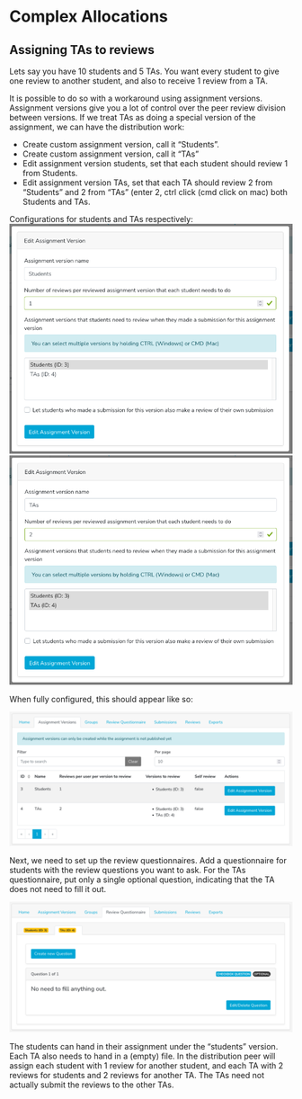 # Complex Allocations
## Assigning TAs to reviews
Lets say you have 10 students and 5 TAs. You want every student to give one review to another student, and also to receive 1 review from a TA.

It is possible to do so with a workaround using assignment versions. Assignment versions give you a lot of control over the peer review division between versions. If we treat TAs as doing a special version of the assignment, we can have the distribution work:

- Create custom assignment version, call it “Students”.
- Create custom assignment version, call it “TAs”
- Edit assignment version students, set that each student should review 1 from Students.
- Edit assignment version TAs, set that each TA should review 2 from “Students” and 2 from “TAs” (enter 2, ctrl click (cmd click on mac) both Students and TAs.

Configurations for students and TAs respectively:
![Configuration for students](./1_Complex_Allocations/1_version_students.png)
![Configuration for TAs](./1_Complex_Allocations/2_version_tas.png)

When fully configured, this should appear like so:

![Overview of configured assignment versions](./1_Complex_Allocations/0_version_overview.png)

Next, we need to set up the review questionnaires. Add a questionnaire for students with the review questions you want to ask.
For the TAs questionnaire, put only a single optional question, indicating that the TA does not need to fill it out.

![Review questionnaire for TAs](./1_Complex_Allocations/3_review_questionnaire_tas.png)

The students can hand in their assignment under the “students” version.
Each TA also needs to hand in a (empty) file. In the distribution peer will assign each student with 1 review for another student, and each TA with 2 reviews for students and 2 reviews for another TA. The TAs need not actually submit the reviews to the other TAs.
